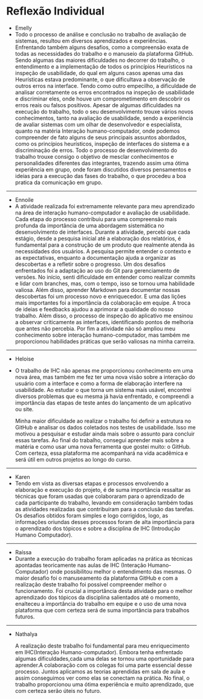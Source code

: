 # Reflexão Individual

- Emelly
- Todo o processo de análise e conclusão no trabalho de avaliação de sistemas, resultou em diversos aprendizados e experiências. Enfrentando também alguns desafios, como a compreensão exata de todas as necessidades do trabalho e o manuseio da plataforma GitHub. Sendo algumas das maiores dificuldades no decorrer do trabalho, o entendimento e a implementação de todos os princípios Heurísticos na inspeção de usabilidade, do qual em alguns casos apenas uma das Heurísticas estava predominante, o que dificultava a observação de outros erros na interface. Tendo como outro empecilho, a dificuldade de analisar corretamente os erros encontrados na inspeção de usabilidade e discriminar eles, onde houve um comprometimento em descobrir os erros reais ou falsos positivos. Apesar de algumas dificuldades na execução do trabalho, todo o seu desenvolvimento trouxe vários novos conhecimentos, tanto na avaliação de usabilidade, sendo a experiência de avaliar sistemas com um olhar de desenvolvedor e especialista, quanto na matéria Interação humano-computador, onde podemos compreender de fato alguns de seus principais assuntos abordados, como os princípios heurísticos, inspeção de interfaces do sistema e a discriminação de erros. Todo o processo de desenvolvimento do trabalho trouxe consigo o objetivo de mesclar conhecimentos e personalidades diferentes das integrantes, trazendo assim uma ótima experiência em grupo, onde foram discutidos diversos pensamentos e ideias para a execução das fases do trabalho, o que procedeu a boa pratica da comunicação em grupo.
---
- Ennoile
- A atividade realizada foi extremamente relevante para meu aprendizado na área de interação humano-computador e avaliação de usabilidade. Cada etapa do processo contribuiu para uma compreensão mais profunda da importância de uma abordagem sistemática no desenvolvimento de interfaces. Durante a atividade, percebi que cada estágio, desde a pesquisa inicial até a elaboração dos relatórios, é fundamental para a construção de um produto que realmente atenda às necessidades dos usuários. A pesquisa permite entender o contexto e as expectativas, enquanto a documentação ajuda a organizar as descobertas e a refletir sobre o progresso.  Um dos desafios enfrentados foi a adaptação ao uso do Git para gerenciamento de versões. No início, senti dificuldade em entender como realizar commits e lidar com branches, mas, com o tempo, isso se tornou uma habilidade valiosa. Além disso, aprender Markdown para documentar nossas descobertas foi um processo novo e enriquecedor. E uma das lições mais importantes foi a importância da colaboração em equipe. A troca de ideias e feedbacks ajudou a aprimorar a qualidade do nosso trabalho. Além disso, o processo de inspeção do aplicativo me ensinou a observar criticamente as interfaces, identificando pontos de melhoria que antes não percebia. Por fim a atividade não só ampliou meu conhecimento sobre interação humano-computador, mas também me proporcionou habilidades práticas que serão valiosas na minha carreira.
---
- Heloise
- O trabalho de IHC não apenas me proporcionou conhecimento em uma nova área, mas também me fez ter uma nova visão sobre a interação do usuário com a interface e como a forma de elaboração interfere na usabilidade. Ao estudar o que torna um sistema mais usável, encontrei diversos problemas que eu mesma já havia enfrentado, e compreendi a importância das etapas de teste antes do lançamento de um aplicativo ou site.

  Minha maior dificuldade ao realizar o trabalho foi definir a estrutura no GitHub e analisar os dados coletados nos testes de 
  usabilidade. Isso me motivou a pesquisar e estudar ainda mais sobre o assunto para concluir essas tarefas. Ao final do trabalho, 
  consegui aprender mais sobre a matéria e como usar uma nova ferramenta que gostei muito: o GitHub. Com certeza, essa plataforma me 
  acompanhará na vida acadêmica e será útil em outros projetos ao longo do curso.
---
- Karen
- Tendo em vista as diversas etapas e processos envolvendo a elaboração e execução do projeto, é de suma importância ressaltar as técnicas que foram usadas que colaboraram para o aprendizado de cada participante do trabalho, levando em consideração também todas as atividades realizadas que contribuíram para a conclusão das tarefas. Os desafios obtidos foram simples e logo corrigidos, logo, as informações oriundas desses processos foram de alta importância para o aprendizado dos tópicos e sobre a disciplina de IHC (Introdução Humano Computador).
---
- Raíssa
- Durante a execução do trabalho foram aplicadas na prática as técnicas apontadas teoricamente nas aulas de IHC (Interação Humano-Computador) onde possibilitou melhor o entendimento das mesmas. O maior desafio foi o manuseamento da plataforma GitHub e com a realização deste trabalho foi possível compreender melhor o funcionamento. Foi crucial a importância desta atividade para o melhor aprendizado dos tópicos da disciplina salientados até o momento, enalteceu a importância do trabalho em equipe e o uso de uma nova plataforma que com certeza será de suma importância para trabalhos futuros. 
---
- Nathalya
  
    A realização deste trabalho foi fundamental para meu enriquecimento em IHC(Interação Humano-computador). Embora tenha enfrentado algumas dificuldades,cada uma delas se tornou uma oportunidade para aprender.A colaboração com os colegas foi uma parte essencial desse processo. Juntos aplicamos as teorias aprendidas em sala de aula e assim conseguimos ver como elas se conectam na prática. No final, o trabalho proporcionou uma ótima experiência e muito aprendizado, que com certeza serão úteis no futuro.
